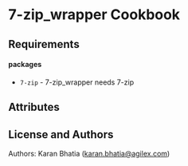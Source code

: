 7-zip_wrapper Cookbook
======================


Requirements
------------

#### packages
- `7-zip` - 7-zip_wrapper needs 7-zip

Attributes
----------

License and Authors
-------------------
Authors: Karan Bhatia (karan.bhatia@agilex.com)

